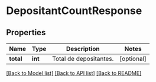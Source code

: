 # DepositantCountResponse

## Properties
Name | Type | Description | Notes
------------ | ------------- | ------------- | -------------
**total** | **int** | Total de depositantes. | [optional] 

[[Back to Model list]](../../README.md#documentation-for-models) [[Back to API list]](../../README.md#documentation-for-api-endpoints) [[Back to README]](../../README.md)

